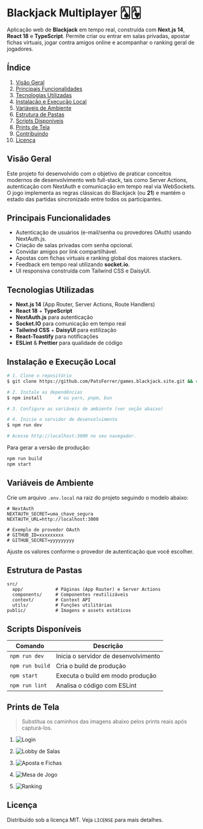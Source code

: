 # Blackjack Multiplayer 🂡🂱

Aplicação web de **Blackjack** em tempo real, construída com **Next.js 14**, **React 18** e **TypeScript**. Permite criar ou entrar em salas privadas, apostar fichas virtuais, jogar contra amigos online e acompanhar o ranking geral de jogadores.

## Índice
1. [Visão Geral](#visão-geral)
2. [Principais Funcionalidades](#principais-funcionalidades)
3. [Tecnologias Utilizadas](#tecnologias-utilizadas)
4. [Instalação e Execução Local](#instalação-e-execução-local)
5. [Variáveis de Ambiente](#variáveis-de-ambiente)
6. [Estrutura de Pastas](#estrutura-de-pastas)
7. [Scripts Disponíveis](#scripts-disponíveis)
8. [Prints de Tela](#prints-de-tela)
9. [Contribuindo](#contribuindo)
10. [Licença](#licença)

## Visão Geral
Este projeto foi desenvolvido com o objetivo de praticar conceitos modernos de desenvolvimento web full-stack, tais como Server Actions, autenticação com NextAuth e comunicação em tempo real via WebSockets. O jogo implementa as regras clássicas do Blackjack (ou **21**) e mantém o estado das partidas sincronizado entre todos os participantes.

## Principais Funcionalidades
- Autenticação de usuários (e-mail/senha ou provedores OAuth) usando NextAuth.js.
- Criação de salas privadas com senha opcional.
- Convidar amigos por link compartilhável.
- Apostas com fichas virtuais e ranking global dos maiores stackers.
- Feedback em tempo real utilizando **socket.io**.
- UI responsiva construída com Tailwind CSS e DaisyUI.

## Tecnologias Utilizadas
- **Next.js 14** (App Router, Server Actions, Route Handlers)
- **React 18** + **TypeScript**
- **NextAuth.js** para autenticação
- **Socket.IO** para comunicação em tempo real
- **Tailwind CSS** + **DaisyUI** para estilização
- **React-Toastify** para notificações
- **ESLint** & **Prettier** para qualidade de código

## Instalação e Execução Local
```bash
# 1. Clone o repositório
$ git clone https://github.com/PatsFerrer/games.blackjack.site.git && cd games.blackjack.site

# 2. Instale as dependências
$ npm install      # ou yarn, pnpm, bun

# 3. Configure as variáveis de ambiente (ver seção abaixo)

# 4. Inicie o servidor de desenvolvimento
$ npm run dev

# Acesse http://localhost:3000 no seu navegador.
```

Para gerar a versão de produção:
```bash
npm run build
npm start
```

## Variáveis de Ambiente
Crie um arquivo `.env.local` na raiz do projeto seguindo o modelo abaixo:
```env
# NextAuth
NEXTAUTH_SECRET=uma_chave_segura
NEXTAUTH_URL=http://localhost:3000

# Exemplo de provedor OAuth
# GITHUB_ID=xxxxxxxxx
# GITHUB_SECRET=yyyyyyyyy
```
Ajuste os valores conforme o provedor de autenticação que você escolher.

## Estrutura de Pastas
```
src/
  app/            # Páginas (App Router) e Server Actions
  components/     # Componentes reutilizáveis
  context/        # Context API
  utils/          # Funções utilitárias
public/           # Imagens e assets estáticos
```

## Scripts Disponíveis
| Comando        | Descrição                                   |
| -------------- | ------------------------------------------- |
| `npm run dev`  | Inicia o servidor de desenvolvimento        |
| `npm run build`| Cria o build de produção                    |
| `npm start`    | Executa o build em modo produção            |
| `npm run lint` | Analisa o código com ESLint                 |

## Prints de Tela
> Substitua os caminhos das imagens abaixo pelos prints reais após capturá-los.

1. ![Login](![login](https://github.com/user-attachments/assets/ac63f977-67af-455f-a845-c87782c0945f)
)
2. ![Lobby de Salas](![lobby](https://github.com/user-attachments/assets/c292c170-b9de-47dc-ae9e-d6d4e94617a4)
)
3. ![Aposta e Fichas](![mesa1](https://github.com/user-attachments/assets/dd82e4b3-ba30-494e-9139-8a356a0f4f17)
)
4. ![Mesa de Jogo](![mesa2](https://github.com/user-attachments/assets/246814a8-9fc2-4265-9990-16b59b4585d2)
)

5. ![Ranking](![mesa3](https://github.com/user-attachments/assets/71cec6e9-2653-4ca2-86b9-7a156b94e29c)
)

## Licença
Distribuído sob a licença MIT. Veja `LICENSE` para mais detalhes.

